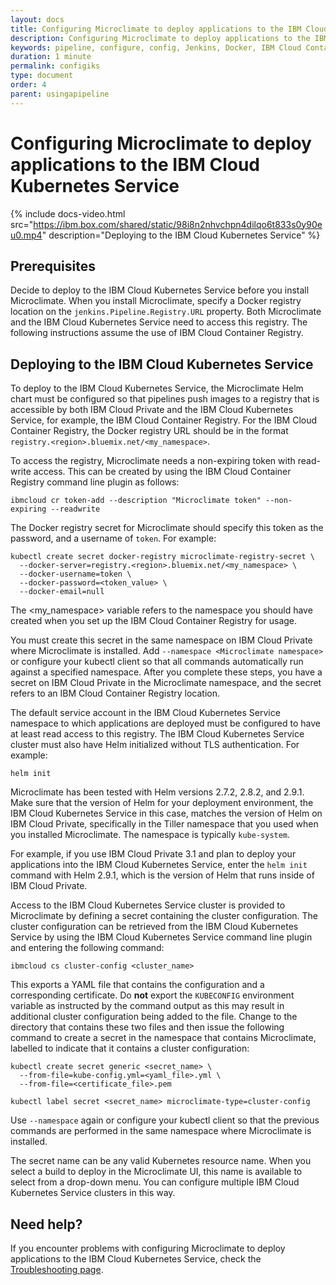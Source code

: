 ```yaml
---
layout: docs
title: Configuring Microclimate to deploy applications to the IBM Cloud Kubernetes Service
description: Configuring Microclimate to deploy applications to the IBM Cloud Kubernetes Service
keywords: pipeline, configure, config, Jenkins, Docker, IBM Cloud Container Registry, Helm, deploy, Kubernetes, secret, cluster, configuration, clusters, kubectl, helm init
duration: 1 minute
permalink: configiks
type: document
order: 4
parent: usingapipeline
---
```


# Configuring Microclimate to deploy applications to the IBM Cloud Kubernetes Service

{% include docs-video.html src="https://ibm.box.com/shared/static/98i8n2nhvchpn4dilqo6t833s0y90eu0.mp4" description="Deploying to the IBM Cloud Kubernetes Service" %}

## Prerequisites
Decide to deploy to the IBM Cloud Kubernetes Service before you install Microclimate. When you install Microclimate, specify a Docker registry location on the `jenkins.Pipeline.Registry.URL` property. Both Microclimate and the IBM Cloud Kubernetes Service need to access this registry. The following instructions assume the use of IBM Cloud Container Registry.

## Deploying to the IBM Cloud Kubernetes Service
To deploy to the IBM Cloud Kubernetes Service, the Microclimate Helm chart must be configured so that pipelines push images to a registry that is accessible by both IBM Cloud Private and the IBM Cloud Kubernetes Service, for example, the IBM Cloud Container Registry. For the IBM Cloud Container Registry, the Docker registry URL should be in the format `registry.<region>.bluemix.net/<my_namespace>`.

To access the registry, Microclimate needs a non-expiring token with read-write access. This can be created by using the IBM Cloud Container Registry command line plugin as follows:

```
ibmcloud cr token-add --description "Microclimate token" --non-expiring --readwrite
```

The Docker registry secret for Microclimate should specify this token as the password, and a username of `token`. For example:

```
kubectl create secret docker-registry microclimate-registry-secret \
  --docker-server=registry.<region>.bluemix.net/<my_namespace> \
  --docker-username=token \
  --docker-password=<token_value> \
  --docker-email=null
```

The <my_namespace> variable refers to the namespace you should have created when you set up the IBM Cloud Container Registry for usage.

You must create this secret in the same namespace on IBM Cloud Private where Microclimate is installed. Add `--namespace <Microclimate namespace>` or configure your kubectl client so that all commands automatically run against a specified namespace. After you complete these steps, you have a secret on IBM Cloud Private in the Microclimate namespace, and the secret refers to an IBM Cloud Container Registry location.

The default service account in the IBM Cloud Kubernetes Service namespace to which applications are deployed must be configured to have at least read access to this registry. The IBM Cloud Kubernetes Service cluster must also have Helm initialized without TLS authentication. For example:

```
helm init
```

Microclimate has been tested with Helm versions 2.7.2, 2.8.2, and 2.9.1. Make sure that the version of Helm for your deployment environment, the IBM Cloud Kubernetes Service in this case, matches the version of Helm on IBM Cloud Private, specifically in the Tiller namespace that you used when you installed Microclimate. The namespace is typically `kube-system`.

For example, if you use IBM Cloud Private 3.1 and plan to deploy your applications into the IBM Cloud Kubernetes Service, enter the `helm init` command with Helm 2.9.1, which is the version of Helm that runs inside of IBM Cloud Private.

Access to the IBM Cloud Kubernetes Service cluster is provided to Microclimate by defining a secret containing the cluster configuration. The cluster configuration can be retrieved from the IBM Cloud Kubernetes Service by using the IBM Cloud Kubernetes Service command line plugin and entering the following command:

```
ibmcloud cs cluster-config <cluster_name>
```

This exports a YAML file that contains the configuration and a corresponding certificate. Do **not** export the `KUBECONFIG` environment variable as instructed by the command output as this may result in additional cluster configuration being added to the file. Change to the directory that contains these two files and then issue the following command to create a secret in the namespace that contains Microclimate, labelled to indicate that it contains a cluster configuration:

```
kubectl create secret generic <secret_name> \
  --from-file=kube-config.yml=<yaml_file>.yml \
  --from-file=<certificate_file>.pem

kubectl label secret <secret_name> microclimate-type=cluster-config
```

Use `--namespace` again or configure your kubectl client so that the previous commands are performed in the same namespace where Microclimate is installed.

The secret name can be any valid Kubernetes resource name. When you select a build to deploy in the Microclimate UI, this name is available to select from a drop-down menu. You can configure multiple IBM Cloud Kubernetes Service clusters in this way.

## Need help?
If you encounter problems with configuring Microclimate to deploy applications to the IBM Cloud Kubernetes Service, check the [Troubleshooting page](troubleshooting#configuring-microclimate-to-deploy-applications-to-the-ibm-cloud-kubernetes-service).
